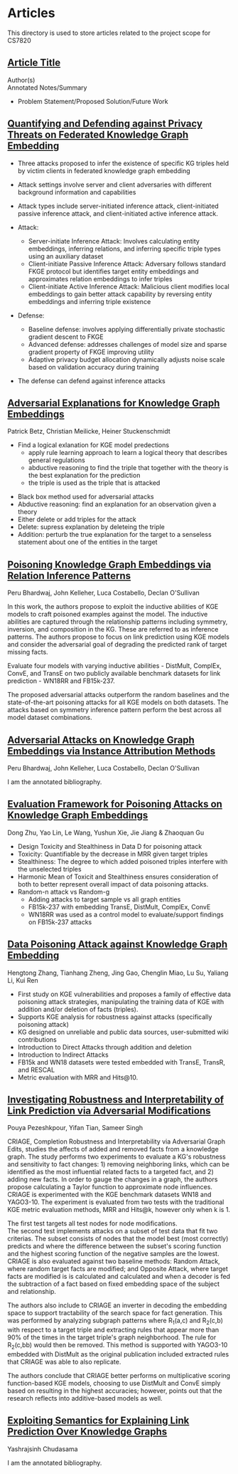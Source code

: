 # Articles
This directory is used to store articles related to the project scope for CS7820

## [Article Title](www.link.to.article)
Author(s)  
Annotated Notes/Summary  
* Problem Statement/Proposed Solution/Future Work

## [Quantifying and Defending against Privacy Threats on Federated Knowledge Graph Embedding](https://arxiv.org/pdf/2304.02932.pdf)
* Three attacks proposed to infer the existence of specific KG triples held by victim clients in federated knowledge graph embedding 
* Attack settings involve server and client adversaries with different background information and capabilities
* Attack types include server-initiated inference attack, client-initiated passive inference attack, and client-initiated active inference attack.
* Attack:
   * Server-initiate Inference Attack: Involves calculating entity embeddings, inferring relations, and inferring specific triple types using an auxiliary dataset
   * Client-initiate Passive Inference Attack: Adversary follows standard FKGE protocol but identifies target entity embeddings and approximates relation embeddings to infer triples
   * Client-initiate Active Inference Attack: Malicious client modifies local embeddings to gain better attack capability by reversing entity embeddings and inferring triple existence

* Defense: 
   * Baseline defense: involves applying differentially private stochastic gradient descent to FKGE
   * Advanced defense: addresses challenges of model size and sparse gradient property of FKGE improving utility
   * Adaptive privacy budget allocation dynamically adjusts noise scale based on validation accuracy during training

* The defense can defend against inference attacks 

## [Adversarial Explanations for Knowledge Graph Embeddings](https://www.ijcai.org/proceedings/2022/0391.pdf)
Patrick Betz, Christian Meilicke, Heiner Stuckenschmidt
* Find a logical exlanation for KGE model predections
    * apply rule learning approach to learn a logical theory that describes general regulations
    * abductive reasoning to find the triple that together with the theory is the best explanation for the prediction
    * the triple is used as the triple that is attacked
- Black box method used for adversarial attacks
- Abductive reasoning: find an explanation for an observation given a theory
- Either delete or add triples for the attack
- Delete: supress explanation by deleteing the triple
- Addition: perturb the true explanation for the target to a senseless statement about one of the entities in the target 


## [Poisoning Knowledge Graph Embeddings via Relation Inference Patterns](https://arxiv.org/abs/2111.06345)
Peru Bhardwaj, John Kelleher, Luca Costabello, Declan O'Sullivan

In this work, the authors propose to exploit the inductive abilities of KGE models to craft poisoned examples against the model. The inductive abilities are captured through the relationship patterns including symmetry, inversion, and composition in the KG. These are referred to as inference patterns. The authors propose to focus on link prediction using KGE models and consider the adversarial goal of degrading the predicted rank of target missing facts. 

Evaluate four models with varying inductive abilities - DistMult, ComplEx, ConvE, and TransE on two publicly available benchmark datasets for link prediction - WN18RR and FB15k-237.

The proposed adversarial attacks outperform the random baselines and the state-of-the-art poisoning attacks for all KGE models on both datasets. The attacks based on symmetry inference pattern perform the best across all model dataset combinations.


## [Adversarial Attacks on Knowledge Graph Embeddings via Instance Attribution Methods](https://arxiv.org/abs/2111.03120)
Peru Bhardwaj, John Kelleher, Luca Costabello, Declan O'Sullivan

I am the annotated bibliography.

## [Evaluation Framework for Poisoning Attacks on Knowledge Graph Embeddings](https://link.springer.com/chapter/10.1007/978-3-031-44693-1_15)
Dong Zhu, Yao Lin, Le Wang, Yushun Xie, Jie Jiang & Zhaoquan Gu 

- Design Toxicity and Stealthiness in Data D for poisoning attack
- Toxicity: Quantifiable by the decrease in MRR given target triples
- Stealthiness: The degree to which added poisoned triples interfere with the unselected triples
- Harmonic Mean of Toxicit and Stealthiness ensures consideration of both to better represent overall impact of data poisoning attacks.
- Random-n attack vs Random-g
    - Adding attacks to target sample vs all graph entities
    - FB15k-237 with embedding TransE, DistMult, ComplEx, ConvE
    - WN18RR was used as a control model to evaluate/support findings on FB15k-237 attacks

## [Data Poisoning Attack against Knowledge Graph Embedding](https://arxiv.org/abs/1904.12052)
Hengtong Zhang, Tianhang Zheng, Jing Gao, Chenglin Miao, Lu Su, Yaliang Li, Kui Ren

- First study on KGE vulnerabilities and proposes a family of effective data poisoning attack strategies, manipulating the training data of KGE with addition and/or deletion of facts (triples).
- Supports KGE analysis for robustness against attacks (specifically poisoning attack)
- KG designed on unreliable and public data sources, user-submitted wiki contributions
- Introduction to Direct Attacks through addition and deletion
- Introduction to Indirect Attacks
- FB15k and WN18 datasets were tested embedded with TransE, TransR, and RESCAL
- Metric evaluation with MRR and Hits@10.

## [Investigating Robustness and Interpretability of Link Prediction via Adversarial Modifications](https://arxiv.org/abs/1905.00563)
Pouya Pezeshkpour, Yifan Tian, Sameer Singh

CRIAGE, Completion Robustness and Interpretability via Adversarial Graph Edits, studies the affects of added and removed facts from a knowledge graph. The study performs two experiments to evaluate a KG's robustness and sensitivity to fact changes: 1) removing neighboring links, which can be identified as the most influential related facts to a targeted fact, and 2) adding new facts.  In order to gauge the changes in a graph, the authors propose calculating a Taylor function to approximate node influences. 
CRIAGE is experimented with the KGE benchmark datasets WN18 and YAGO3-10. The experiment is evaluated from two tests with the traditional KGE metric evaluation methods, MRR and Hits@k, however only when k is 1.  

The first test targets all test nodes for node modifications.  
The second test implements attacks on a subset of test data that fit two criterias.  The subset consists of nodes that the model best (most correctly) predicts and where the difference between the subset's scoring function and the highest scoring function of the negative samples are the lowest. CRIAGE is also evaluated against two baseline methods: Random Attack, where random target facts are modified; and Opposite Attack, where target facts are modified is is calculated and calculated and when a decoder is fed the subtraction of a fact based on fixed embedding space of the subject and relationship.

The authors also include to CRIAGE an inverter in decoding the embedding space to support tractability of the search space for fact generation. This was performed by analyzing subgraph patterns where R<sub>1</sub>(a,c) and R<sub>2</sub>(c,b) with respect to a target triple and extracting rules that appear more than 90% of the times in the target triple's graph neighborhood. The rule for R<sub>2</sub>(c,bb) would then be removed. This method is supported with YAGO3-10 embedded with DistMult as the original publication included extracted rules that CRIAGE was able to also replicate.

The authors conclude that CRIAGE better performs on multiplicative scoring function-based KGE models, choosing to use DistMult and ConvE simply based on resulting in the highest accuracies; however, points out that the research reflects into additive-based models as well.

## [Exploiting Semantics for Explaining Link Prediction Over Knowledge Graphs](https://link.springer.com/chapter/10.1007/978-3-031-43458-7_50)
Yashrajsinh Chudasama 

I am the annotated bibliography.
